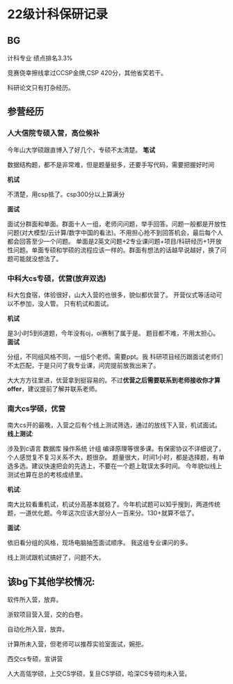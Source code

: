 # 22级计科保研记录

## BG

计科专业 绩点排名3.3%

竞赛侥幸擦线拿过CCSP金牌,CSP 420分，其他省奖若干。 

科研论文只有打杂经历。

## 参营经历

### 人大信院专硕入营，高位候补

今年山大学硕跟直博入了好几个，专硕不太清楚。
**笔试** 

数据结构题，都不是非常难，但是题量挺多，还要手写代码，需要把握好时间

**机试**

不清楚，用csp抵了。csp300分以上算满分

**面试**

面试分群面和单面。群面十人一组，老师问问题，举手回答。问题一般都是开放性问题(对大模型/云计算/数字中国的看法)。不用担心抢不到回答机会，最后每个人都会回答至少一个问题。  单面是2英文问题+2专业课问题+项目/科研经历+1开放性问题。单面专硕和学硕的流程应该一样的。群面有想法的话越早说越好，换了问题可能就没想法了。 

### 中科大cs专硕，优营(放弃双选)

科大包食宿，体验很好，山大入营的也很多，貌似都优营了。
开营仪式等活动可以不参加，没人管。
只有机试和面试。

**机试**

是3小时5到6道题，今年没有oj，oi赛制了属于是。 题目都不难，不用太担心。
**面试**

分组，不同组风格不同，一组5个老师。需要ppt。我 科研项目经历跟面试老师们不太匹配，于是只问了我专业课，问完提前放我出来了。

大大方方往里进，优营拿到挺容易的。不过**优营之后需要联系到老师接收你才算offer**，建议提前了解并联系老师。



### 南大cs学硕，优营

南大cs开的最晚，入营之后有个线上测试筛选，通过的放线下入营，机试面试。
**线上测试**: 

涉及到c语言 数据库 操作系统 计组 编译原理等很多课。有保密协议不详细说了，个人感觉复不复习关系不大，题很杂。 题量很大，时间1小时，都是选择题，有单选多选。建议快速把会的先选上，不要在一个题上耽误太多时间。 今年貌似线上测试也算在总的考核成绩里。

**机试**:

 南大比较看重机试，机试分高基本就稳了。今年机试题可以知乎搜到，两道传统题，一道优化题。今年这次应该大部分人一百来分。130+就算不低了。

**面试**: 

依旧看分组的风格，现场电脑抽签面试顺序。 我这组专业课问的多。

线上测试跟机试搞好了，问题不大。



## 该bg下其他学校情况: 

软件所入营，放弃。

浙软项目营入营，交的白卷。

自动化所入营，放弃。 

计算所未入营，但老师可以推荐实验室面试，婉拒。

西交cs专硕，宣讲营

人大高瓴学硕，上交CS学硕，复旦CS学硕，哈深CS专硕均未入营。

